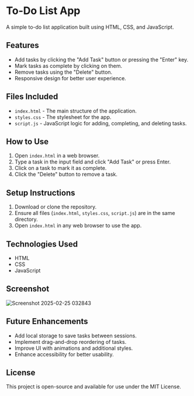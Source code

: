 # To-Do List App

A simple to-do list application built using HTML, CSS, and JavaScript.

## Features
- Add tasks by clicking the "Add Task" button or pressing the "Enter" key.
- Mark tasks as complete by clicking on them.
- Remove tasks using the "Delete" button.
- Responsive design for better user experience.

## Files Included
- `index.html` - The main structure of the application.
- `styles.css` - The stylesheet for the app.
- `script.js` - JavaScript logic for adding, completing, and deleting tasks.

## How to Use
1. Open `index.html` in a web browser.
2. Type a task in the input field and click "Add Task" or press Enter.
3. Click on a task to mark it as complete.
4. Click the "Delete" button to remove a task.

## Setup Instructions
1. Download or clone the repository.
2. Ensure all files (`index.html`, `styles.css`, `script.js`) are in the same directory.
3. Open `index.html` in any web browser to use the app.

## Technologies Used
- HTML
- CSS
- JavaScript

## Screenshot
![Screenshot 2025-02-25 032843](https://github.com/user-attachments/assets/75ad8f43-e982-4c3c-81f9-98f73f6c5c51)

## Future Enhancements
- Add local storage to save tasks between sessions.
- Implement drag-and-drop reordering of tasks.
- Improve UI with animations and additional styles.
- Enhance accessibility for better usability.

## License
This project is open-source and available for use under the MIT License.


